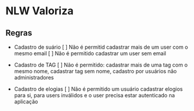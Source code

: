 # NLW Valoriza

## Regras

- Cadastro de suário
  [ ] Não é permitid cadastrar mais de um user com o mesmo email
  [ ] Não é permitido cadastrar um user sem email

- Cadastro de TAG
  [ ] Não é permitido: cadastrar mais de uma tag com o mesmo nome, cadastrar tag sem nome, cadastro por usuários não administradores

- Cadastro de elogias
  [ ] Não é permitido um usuário cadastrar elogios para si, para users inválidos e o user precisa estar autenticado na aplicação
